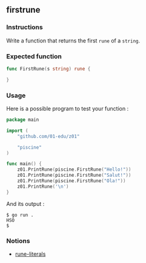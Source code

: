 ## firstrune

### Instructions

Write a function that returns the first `rune` of a `string`.

### Expected function

```go
func FirstRune(s string) rune {

}
```

### Usage

Here is a possible program to test your function :

```go
package main

import (
	"github.com/01-edu/z01"

	"piscine"
)

func main() {
	z01.PrintRune(piscine.FirstRune("Hello!"))
	z01.PrintRune(piscine.FirstRune("Salut!"))
	z01.PrintRune(piscine.FirstRune("Ola!"))
	z01.PrintRune('\n')
}
```

And its output :

```console
$ go run .
HSO
$
```

### Notions

- [rune-literals](https://golang.org/ref/spec#Rune_literals)